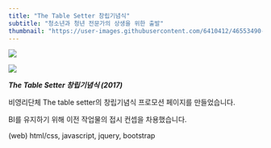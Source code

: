 ```yaml
---
title: "The Table Setter 창립기념식"
subtitle: "청소년과 청년 전문가의 상생을 위한 출발"
thumbnail: "https://user-images.githubusercontent.com/6410412/46553490-97530a80-c918-11e8-9c8c-c86c213540df.png"
---
```


![](https://user-images.githubusercontent.com/6410412/46553490-97530a80-c918-11e8-9c8c-c86c213540df.png)

![](https://user-images.githubusercontent.com/6410412/46553489-96ba7400-c918-11e8-9cbc-e80fa1e84bcd.png)

_**The Table Setter 창립기념식 (2017)**_

비영리단체 The table setter의 창립기념식 프로모션 페이지를 만들었습니다.

BI를 유지하기 위해 이전 작업물의 접시 컨셉을 차용했습니다.

(web) html/css, javascript, jquery, bootstrap
